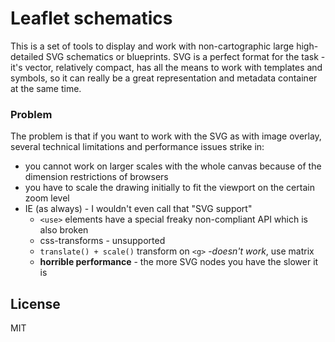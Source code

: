 # Leaflet schematics

This is a set of tools to display and work with non-cartographic large
high-detailed SVG schematics or blueprints. SVG is a perfect format for the 
task - it's vector, relatively compact, has all the means to work with templates 
and symbols, so it can really be a great representation and metadata container
at the same time.

### Problem

The problem is that if you want to work with the SVG as with image overlay, 
several technical limitations and performance issues strike in:

* you cannot work on larger scales with the whole canvas because of the
  dimension restrictions of browsers
* you have to scale the drawing initially to fit the viewport on the certain
  zoom level
* IE (as always) - I wouldn't even call that "SVG support"
  * `<use>` elements have a special freaky non-compliant API which is also broken
  * css-transforms - unsupported
  * `translate() + scale()` transform on `<g>` -_doesn't work_, use matrix
  * **horrible performance** - the more SVG nodes you have the slower it is



## License

MIT

